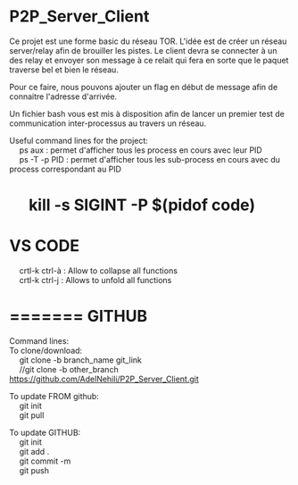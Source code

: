 # P2P_Server_Client
Ce projet est une forme basic du réseau TOR. L'idée est de créer un réseau server/relay afin de brouiller les pistes. Le client devra se connecter à un des relay et envoyer son message à ce relait qui fera en sorte que le paquet traverse bel et bien le réseau.<br />

Pour ce faire, nous pouvons ajouter un flag en début de message afin de connaitre l'adresse d'arrivée.<br />

Un fichier bash vous est mis à disposition afin de lancer un premier test de communication inter-processus au travers un réseau.<br />

Useful command lines for the project:<br />
&emsp; ps aux : permet d'afficher tous les process en cours avec leur PID<br />
&emsp;	ps -T -p PID : permet d'afficher tous les sub-process en cours avec du process correspondant au PID<br />

&emsp; kill -s SIGINT -P $(pidof code)<br />
=======
VS CODE
=======
&emsp; crtl-k ctrl-à : Allow to collapse all functions<br />
&emsp;	crtl-k ctrl-j : Allows to unfold all functions<br />

=======
GITHUB
=======
Command lines: <br />
To clone/download: <br />
&emsp;	git clone -b branch_name git_link <br />
&emsp;	//git clone -b other_branch https://github.com/AdelNehili/P2P_Server_Client.git <br />


To update FROM github:<br />
&emsp;	git init <br />
&emsp;	git pull <br />


To update GITHUB: <br />
&emsp;	git init <br />
&emsp;	git add . <br />
&emsp;	git commit -m <br />
&emsp;	git push <br />


